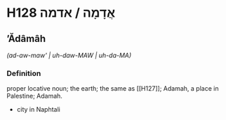 # H128 אֲדָמָה / אדמה

## ʼĂdâmâh

_(ad-aw-maw' | uh-daw-MAW | uh-da-MA)_

### Definition

proper locative noun; the earth; the same as [[H127]]; Adamah, a place in Palestine; Adamah.

- city in Naphtali
